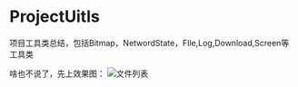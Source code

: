 # ProjectUitls
项目工具类总结，包括Bitmap，NetwordState，FIle,Log,Download,Screen等工具类

啥也不说了，先上效果图：
![文件列表](http://upload-images.jianshu.io/upload_images/8669504-67376c51f4fe446b.png?imageMogr2/auto-orient/strip%7CimageView2/2/w/1240)
